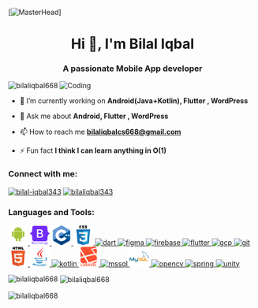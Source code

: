 [![MasterHead](https://miro.medium.com/v2/resize:fit:3840/format:webp/1*zy5IG2inEQSqeWyPJ7vo-g.gif)]
<h1 align="center">Hi 👋, I'm Bilal Iqbal</h1>
<h3 align="center">A passionate Mobile App developer</h3>
<img align="right" alt="Coding" width="400" src="https://www.google.com/imgres?imgurl=https%3A%2F%2Fraw.githubusercontent.com%2FSupianIDz%2FSupianIDz%2Fmain%2Fcoding.gif&tbnid=55jyr3BK5duBpM&vet=12ahUKEwi6p9XM2vCDAxWqAfsDHbOqARcQMygkegUIARDjAQ..i&imgrefurl=https%3A%2F%2Fgithub.com%2FSupianIDz%2FSupianIDz&docid=dhiOHTa81iEZmM&w=800&h=600&itg=1&q=animated%20coding%20gif&ved=2ahUKEwi6p9XM2vCDAxWqAfsDHbOqARcQMygkegUIARDjAQ">

<p align="left"> <img src="https://komarev.com/ghpvc/?username=bilaliqbal668&label=Profile%20views&color=0e75b6&style=flat" alt="bilaliqbal668" /> </p>

- 🌱 I’m currently working on **Android(Java+Kotlin), Flutter , WordPress**

- 💬 Ask me about **Android, Flutter , WordPress**

- 📫 How to reach me **bilaliqbalcs668@gmail.com**

- ⚡ Fun fact **I think I can learn anything in O(1)**

<h3 align="left">Connect with me:</h3>
<p align="left">
<a href="https://linkedin.com/in/bilal-iqbal343" target="blank"><img align="center" src="https://raw.githubusercontent.com/rahuldkjain/github-profile-readme-generator/master/src/images/icons/Social/linked-in-alt.svg" alt="bilal-iqbal343" height="30" width="40" /></a>
<a href="https://instagram.com/bilaliqbal343" target="blank"><img align="center" src="https://raw.githubusercontent.com/rahuldkjain/github-profile-readme-generator/master/src/images/icons/Social/instagram.svg" alt="bilaliqbal343" height="30" width="40" /></a>
</p>

<h3 align="left">Languages and Tools:</h3>
<p align="left"> <a href="https://developer.android.com" target="_blank" rel="noreferrer"> <img src="https://raw.githubusercontent.com/devicons/devicon/master/icons/android/android-original-wordmark.svg" alt="android" width="40" height="40"/> </a> <a href="https://getbootstrap.com" target="_blank" rel="noreferrer"> <img src="https://raw.githubusercontent.com/devicons/devicon/master/icons/bootstrap/bootstrap-plain-wordmark.svg" alt="bootstrap" width="40" height="40"/> </a> <a href="https://www.w3schools.com/cpp/" target="_blank" rel="noreferrer"> <img src="https://raw.githubusercontent.com/devicons/devicon/master/icons/cplusplus/cplusplus-original.svg" alt="cplusplus" width="40" height="40"/> </a> <a href="https://www.w3schools.com/css/" target="_blank" rel="noreferrer"> <img src="https://raw.githubusercontent.com/devicons/devicon/master/icons/css3/css3-original-wordmark.svg" alt="css3" width="40" height="40"/> </a> <a href="https://dart.dev" target="_blank" rel="noreferrer"> <img src="https://www.vectorlogo.zone/logos/dartlang/dartlang-icon.svg" alt="dart" width="40" height="40"/> </a> <a href="https://www.figma.com/" target="_blank" rel="noreferrer"> <img src="https://www.vectorlogo.zone/logos/figma/figma-icon.svg" alt="figma" width="40" height="40"/> </a> <a href="https://firebase.google.com/" target="_blank" rel="noreferrer"> <img src="https://www.vectorlogo.zone/logos/firebase/firebase-icon.svg" alt="firebase" width="40" height="40"/> </a> <a href="https://flutter.dev" target="_blank" rel="noreferrer"> <img src="https://www.vectorlogo.zone/logos/flutterio/flutterio-icon.svg" alt="flutter" width="40" height="40"/> </a> <a href="https://cloud.google.com" target="_blank" rel="noreferrer"> <img src="https://www.vectorlogo.zone/logos/google_cloud/google_cloud-icon.svg" alt="gcp" width="40" height="40"/> </a> <a href="https://git-scm.com/" target="_blank" rel="noreferrer"> <img src="https://www.vectorlogo.zone/logos/git-scm/git-scm-icon.svg" alt="git" width="40" height="40"/> </a> <a href="https://www.w3.org/html/" target="_blank" rel="noreferrer"> <img src="https://raw.githubusercontent.com/devicons/devicon/master/icons/html5/html5-original-wordmark.svg" alt="html5" width="40" height="40"/> </a> <a href="https://www.java.com" target="_blank" rel="noreferrer"> <img src="https://raw.githubusercontent.com/devicons/devicon/master/icons/java/java-original.svg" alt="java" width="40" height="40"/> </a> <a href="https://kotlinlang.org" target="_blank" rel="noreferrer"> <img src="https://www.vectorlogo.zone/logos/kotlinlang/kotlinlang-icon.svg" alt="kotlin" width="40" height="40"/> </a> <a href="https://laravel.com/" target="_blank" rel="noreferrer"> <img src="https://raw.githubusercontent.com/devicons/devicon/master/icons/laravel/laravel-plain-wordmark.svg" alt="laravel" width="40" height="40"/> </a> <a href="https://www.microsoft.com/en-us/sql-server" target="_blank" rel="noreferrer"> <img src="https://www.svgrepo.com/show/303229/microsoft-sql-server-logo.svg" alt="mssql" width="40" height="40"/> </a> <a href="https://www.mysql.com/" target="_blank" rel="noreferrer"> <img src="https://raw.githubusercontent.com/devicons/devicon/master/icons/mysql/mysql-original-wordmark.svg" alt="mysql" width="40" height="40"/> </a> <a href="https://opencv.org/" target="_blank" rel="noreferrer"> <img src="https://www.vectorlogo.zone/logos/opencv/opencv-icon.svg" alt="opencv" width="40" height="40"/> </a> <a href="https://spring.io/" target="_blank" rel="noreferrer"> <img src="https://www.vectorlogo.zone/logos/springio/springio-icon.svg" alt="spring" width="40" height="40"/> </a> <a href="https://unity.com/" target="_blank" rel="noreferrer"> <img src="https://www.vectorlogo.zone/logos/unity3d/unity3d-icon.svg" alt="unity" width="40" height="40"/> </a> </p>

<p><img align="left" src="https://github-readme-stats.vercel.app/api/top-langs?username=bilaliqbal668&show_icons=true&locale=en&layout=compact" alt="bilaliqbal668" /></p>

<p>&nbsp;<img align="center" src="https://github-readme-stats.vercel.app/api?username=bilaliqbal668&show_icons=true&locale=en" alt="bilaliqbal668" /></p>

<p><img align="center" src="https://github-readme-streak-stats.herokuapp.com/?user=bilaliqbal668&" alt="bilaliqbal668" /></p>
